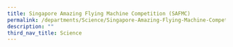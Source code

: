```yaml
---
title: Singapore Amazing Flying Machine Competition (SAFMC)
permalink: /departments/Science/Singapore-Amazing-Flying-Machine-Competition-SAFMC
description: ""
third_nav_title: Science
---
```

